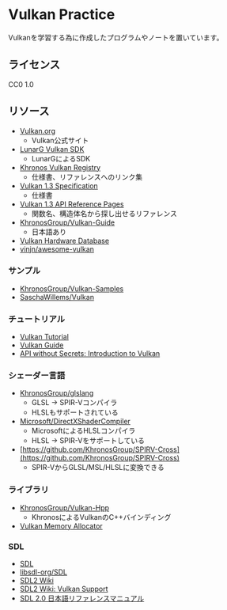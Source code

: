 # Vulkan Practice

Vulkanを学習する為に作成したプログラムやノートを置いています。

## ライセンス

CC0 1.0

## リソース

- [Vulkan.org](https://www.vulkan.org/)
  - Vulkan公式サイト
- [LunarG Vulkan SDK](https://vulkan.lunarg.com/home/welcome)
  - LunarGによるSDK
- [Khronos Vulkan Registry](https://registry.khronos.org/vulkan/)
  - 仕様書、リファレンスへのリンク集
- [Vulkan 1.3 Specification](https://registry.khronos.org/vulkan/specs/1.3-extensions/html/index.html)
  - 仕様書
- [Vulkan 1.3 API Reference Pages](https://registry.khronos.org/vulkan/specs/1.3-extensions/man/html/)
  - 関数名、構造体名から探し出せるリファレンス
- [KhronosGroup/Vulkan-Guide](https://github.com/KhronosGroup/Vulkan-Guide)
  - 日本語あり
- [Vulkan Hardware Database](https://vulkan.gpuinfo.org/)
- [vinjn/awesome-vulkan](https://github.com/vinjn/awesome-vulkan)

### サンプル

- [KhronosGroup/Vulkan-Samples](https://github.com/KhronosGroup/Vulkan-Samples)
- [SaschaWillems/Vulkan](https://github.com/SaschaWillems/Vulkan)

### チュートリアル

- [Vulkan Tutorial](https://vulkan-tutorial.com/)
- [Vulkan Guide](https://vkguide.dev/)
- [API without Secrets: Introduction to Vulkan](https://www.intel.com/content/www/us/en/developer/articles/training/api-without-secrets-introduction-to-vulkan-preface.html)

### シェーダー言語

- [KhronosGroup/glslang](https://github.com/KhronosGroup/glslang)
  - GLSL -> SPIR-Vコンパイラ
  - HLSLもサポートされている
- [Microsoft/DirectXShaderCompiler](https://github.com/Microsoft/DirectXShaderCompiler)
  - MicrosoftによるHLSLコンパイラ
  - HLSL -> SPIR-Vをサポートしている
- [https://github.com/KhronosGroup/SPIRV-Cross](https://github.com/KhronosGroup/SPIRV-Cross)
  - SPIR-VからGLSL/MSL/HLSLに変換できる

### ライブラリ

- [KhronosGroup/Vulkan-Hpp](https://github.com/KhronosGroup/Vulkan-Hpp)
  - KhronosによるVulkanのC++バインディング
- [Vulkan Memory Allocator](https://github.com/GPUOpen-LibrariesAndSDKs/VulkanMemoryAllocator)

### SDL

- [SDL](https://www.libsdl.org/)
- [libsdl-org/SDL](https://github.com/libsdl-org/SDL)
- [SDL2 Wiki](https://wiki.libsdl.org/SDL2/FrontPage)
- [SDL2 Wiki: Vulkan Support](https://wiki.libsdl.org/SDL2/CategoryVulkan)
- [SDL 2.0 日本語リファレンスマニュアル](https://sdl2referencejp.osdn.jp/)